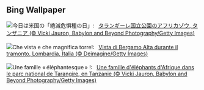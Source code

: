 ## Bing Wallpaper
![](https://www.bing.com/th?id=OHR.TarangireElephants_JA-JP9488936307_UHD.jpg&w=1000)今日は米国の「絶滅危惧種の日」:&nbsp;&ensp;[タランギーレ国立公園のアフリカゾウ, タンザニア (© Vicki Jauron, Babylon and Beyond Photography/Getty Images)](https://www.bing.com/th?id=OHR.TarangireElephants_JA-JP9488936307_UHD.jpg)
<br><br/>
![](https://www.bing.com/th?id=OHR.BergamoAlta_IT-IT3472701981_UHD.jpg&w=1000)Che vista e che magnifica torre!:&nbsp;&ensp;[Vista di Bergamo Alta durante il tramonto, Lombardia, Italia (© Deimagine/Getty Images)](https://www.bing.com/th?id=OHR.BergamoAlta_IT-IT3472701981_UHD.jpg)
<br><br/>
![](https://www.bing.com/th?id=OHR.TarangireElephants_FR-FR7017565181_UHD.jpg&w=1000)Une famille « éléphantesque » !:&nbsp;&ensp;[Une famille d'éléphants d'Afrique dans le parc national de Tarangire, en Tanzanie (© Vicki Jauron, Babylon and Beyond Photography/Getty Images)](https://www.bing.com/th?id=OHR.TarangireElephants_FR-FR7017565181_UHD.jpg)
<br><br/>
